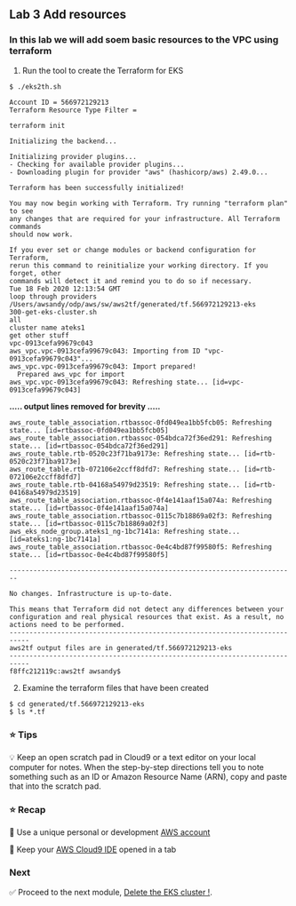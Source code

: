 ## Lab 3 Add resources

### In this lab we will add soem basic resources to the VPC using terraform

1. Run the tool to create the Terraform for EKS

```console
$ ./eks2th.sh
```

```
Account ID = 566972129213
Terraform Resource Type Filter = 
 
terraform init

Initializing the backend...

Initializing provider plugins...
- Checking for available provider plugins...
- Downloading plugin for provider "aws" (hashicorp/aws) 2.49.0...

Terraform has been successfully initialized!

You may now begin working with Terraform. Try running "terraform plan" to see
any changes that are required for your infrastructure. All Terraform commands
should now work.

If you ever set or change modules or backend configuration for Terraform,
rerun this command to reinitialize your working directory. If you forget, other
commands will detect it and remind you to do so if necessary.
Tue 18 Feb 2020 12:13:54 GMT
loop through providers
/Users/awsandy/odp/aws/sw/aws2tf/generated/tf.566972129213-eks
300-get-eks-cluster.sh
all
cluster name ateks1
get other stuff
vpc-0913cefa99679c043
aws_vpc.vpc-0913cefa99679c043: Importing from ID "vpc-0913cefa99679c043"...
aws_vpc.vpc-0913cefa99679c043: Import prepared!
  Prepared aws_vpc for import
aws_vpc.vpc-0913cefa99679c043: Refreshing state... [id=vpc-0913cefa99679c043]
```
**..... output lines removed for brevity .....**

```
aws_route_table_association.rtbassoc-0fd049ea1bb5fcb05: Refreshing state... [id=rtbassoc-0fd049ea1bb5fcb05]
aws_route_table_association.rtbassoc-054bdca72f36ed291: Refreshing state... [id=rtbassoc-054bdca72f36ed291]
aws_route_table.rtb-0520c23f71ba9173e: Refreshing state... [id=rtb-0520c23f71ba9173e]
aws_route_table.rtb-072106e2ccff8dfd7: Refreshing state... [id=rtb-072106e2ccff8dfd7]
aws_route_table.rtb-04168a54979d23519: Refreshing state... [id=rtb-04168a54979d23519]
aws_route_table_association.rtbassoc-0f4e141aaf15a074a: Refreshing state... [id=rtbassoc-0f4e141aaf15a074a]
aws_route_table_association.rtbassoc-0115c7b18869a02f3: Refreshing state... [id=rtbassoc-0115c7b18869a02f3]
aws_eks_node_group.ateks1_ng-1bc7141a: Refreshing state... [id=ateks1:ng-1bc7141a]
aws_route_table_association.rtbassoc-0e4c4bd87f99580f5: Refreshing state... [id=rtbassoc-0e4c4bd87f99580f5]

------------------------------------------------------------------------

No changes. Infrastructure is up-to-date.

This means that Terraform did not detect any differences between your
configuration and real physical resources that exist. As a result, no
actions need to be performed.
---------------------------------------------------------------------------
aws2tf output files are in generated/tf.566972129213-eks
---------------------------------------------------------------------------
f8ffc212119c:aws2tf awsandy$ 

```
   

2. Examine the terraform files that have been created

```console
$ cd generated/tf.566972129213-eks
$ ls *.tf
```

### :star: Tips

:bulb: Keep an open scratch pad in Cloud9 or a text editor on your local computer
for notes.  When the step-by-step directions tell you to note something such as
an ID or Amazon Resource Name (ARN), copy and paste that into the scratch pad.

### :star: Recap

:key: Use a unique personal or development [AWS account](#aws-account)

:key: Keep your [AWS Cloud9 IDE](#aws-cloud9-ide) opened in a tab

### Next

:white_check_mark: Proceed to the next module, [Delete the EKS cluster !](../delete_eks). 




